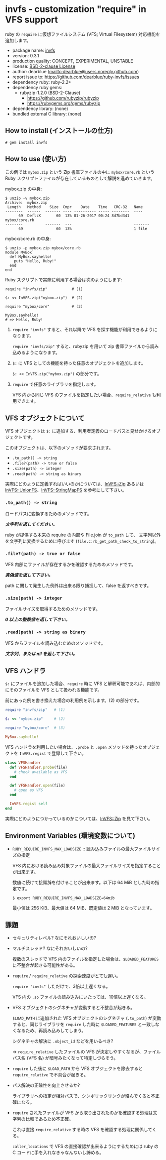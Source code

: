 # invfs - customization "require" in VFS support

ruby の ``require`` に仮想ファイルシステム (VFS; Virtual Filesystem) 対応機能を追加します。

  * package name: [invfs](https://github.com/dearblue/ruby-invfs)
  * version: 0.3.1
  * production quality: CONCEPT, EXPERIMENTAL, UNSTABLE
  * license: [BSD-2-clause License](https://github.com/dearblue/ruby-invfs/blob/0.3.1/LICENSE)
  * author: dearblue (<mailto:dearblue@users.noreply.github.com>)
  * report issue to: <https://github.com/dearblue/ruby-invfs/issues>
  * dependency ruby: ruby-2.2+
  * dependency ruby gems:
      * rubyzip-1.2.0 (BSD-2-Clause)
          * https://github.com/rubyzip/rubyzip
          * https://rubygems.org/gems/rubyzip
  * dependency library: (none)
  * bundled external C library: (none)


## How to install (インストールの仕方)

```shell
# gem install invfs
```


## How to use (使い方)

この例では ``mybox.zip`` という Zip 書庫ファイルの中に ``mybox/core.rb``
という Ruby スクリプトファイルが存在しているものとして解説を進めていきます。

mybox.zip の中身:

```text
$ unzip -v mybox.zip
Archive:  mybox.zip
 Length   Method    Size  Cmpr    Date    Time   CRC-32   Name
--------  ------  ------- ---- ---------- ----- --------  ----
      69  Defl:X       60  13% 01-26-2017 00:24 8d7bd341  mybox/core.rb
--------          -------  ---                            -------
      69               60  13%                            1 file
```

mybox/core.rb の中身:

```text
$ unzip -p mybox.zip mybox/core.rb
module MyBox
  def MyBox.sayhello!
    puts "Hello, Ruby!"
  end
end
```

Ruby スクリプトで実際に利用する場合は次のようにします:

```ruby:ruby
require "invfs/zip"           # (1)

$: << InVFS.zip("mybox.zip")  # (2)

require "mybox/core"          # (3)

MyBox.sayhello!
# => Hello, Ruby!
```

 1. ``require "invfs"`` すると、それ以降で VFS を探す機能が利用できるようになります。

    ``require "invfs/zip"`` すると、rubyzip を用いて zip 書庫ファイルから読み込めるようになります。

 2. ``$:`` に VFS としての機能を持った任意のオブジェクトを追加します。

    ``$: << InVFS.zip("mybox.zip")`` の部分です。

 3. ``require`` で任意のライブラリを指定します。

    VFS 内から同じ VFS のファイルを指定したい場合、``require_relative`` も利用できます。


## VFS オブジェクトについて

VFS オブジェクトは ``$:`` に追加する、利用者定義のロードパスと見せかけるオブジェクトです。

このオブジェクトは、以下のメソッドが要求されます。

  * ``.to_path() -> string``
  * ``.file?(path) -> true or false``
  * ``.size(path) -> integer``
  * ``.read(path) -> string as binary``

実際にどのように定義すればいいのかについては、[InVFS::Zip](lib/invfs/zip.rb) あるいは [InVFS::UnionFS](lib/invfs/union.rb)、[InVFS::StringMapFS](lib/invfs/stringmap.rb) を参考にして下さい。

### ``.to_path() -> string``

ロードパスに変換するためのメソッドです。

***文字列を返してください。***

ruby が提供する本来の require の内部や File.join が ``to_path`` して、
文字列以外を文字列に変換するために呼びます
(``file.c:rb_get_path_check_to_string``)。

### ``.file?(path) -> true or false``

VFS 内部にファイルが存在するかを確認するためのメソッドです。

***真偽値を返して下さい。***

path に関して発生した例外は出来る限り捕捉して、false を返すべきです。

### ``.size(path) -> integer``

ファイルサイズを取得するためのメソッドです。

***0 以上の整数値を返して下さい。***

### ``.read(path) -> string as binary``

VFS からファイルを読み込むためのメソッドです。

***文字列、または nil を返して下さい。***


## VFS ハンドラ

``$:`` にファイルを追加した場合、``require`` 時に VFS と解釈可能であれば、内部的にそのファイルを VFS として扱われる機能です。

前にあった例を書き換えた場合の利用例を示します。(2) の部分です。

```ruby
require "invfs/zip"   # (1)

$: << "mybox.zip"     # (2)

require "mybox/core"  # (3)

MyBox.sayhello!
```

VFS ハンドラを利用したい場合は、``.probe`` と ``.open`` メソッドを持ったオブジェクトを ``InVFS.regist`` で登録して下さい。

```ruby
class VFSHandler
  def VFSHandler.probe(file)
    # check available as VFS
  end

  def VFSHandler.open(file)
    # open as VFS
  end

  InVFS.regist self
end
```

実際にどのようにつかっているのかについては、[InVFS::Zip](lib/invfs/zip.rb) を見て下さい。


## Environment Variables (環境変数について)

  * ``RUBY_REQUIRE_INVFS_MAX_LOADSIZE`` :: 読み込みファイルの最大ファイルサイズの指定

    VFS 内における読み込み対象ファイルの最大ファイルサイズを指定することが出来ます。

    数値に続けて接頭辞を付けることが出来ます。以下は 64 MiB とした時の指定です。

    ```shell
    $ export RUBY_REQUIRE_INVFS_MAX_LOADSIZE=64mib
    ```

    最小値は 256 KiB、最大値は 64 MiB、既定値は 2 MiB となっています。


## 課題

  * セキュリティレベル? なにそれおいしいの?

  * マルチスレッド? なにそれおいしいの?

    複数のスレッドで VFS 内のファイルを指定した場合は、``$LOADED_FEATURES``
    に不整合が起きる可能性がある。

  * ``require`` / ``require_relative`` の探索速度がとても遅い。

    ``require "invfs"`` しただけで、3倍以上遅くなる。

    VFS 内の ``.so`` ファイルの読み込みにいたっては、10倍以上遅くなる。

  * VFS オブジェクトのシグネチャが変動すると不整合が起きる。

    ``$LOAD_PATH`` に追加された VFS オブジェクトのシグネチャ (``.to_path``)
    が変動すると、同じライブラリを ``require`` した時に ``$LOADED_FEATURES``
    と一致しなくなるため、再読み込みしてしまう。

    シグネチャの解決に ``.object_id`` などを用いるべき?

    => ``require_relative`` したファイルの VFS が決定しやすくなるが、ファイルパス名
    (VFS 名) が暗号みたくなって特定しづらそう。

  * ``require`` した後に ``$LOAD_PATH`` から VFS オブジェクトを除去すると ``require_relative`` で不具合が起きる。

  * パス解決の正確性を向上させるか?

    ライブラリへの指定が相対パスで、シンボリックリンクが絡んでくると不正確になる。

  * ``require`` されたファイルが VFS から取り出されたのかを確認する処理は文字列の比較であるため不正確。

    これは直接 ``require_relative`` する時の VFS を確認する処理に関係してくる。

    ``caller_locations`` で VFS の直接確認が出来るようにするためには ruby の
    C コードに手を入れなきゃなんないし諦める。
